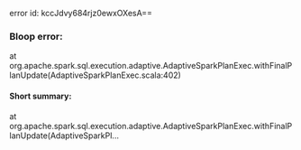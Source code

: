 error id: kccJdvy684rjz0ewxOXesA==
### Bloop error:

at org.apache.spark.sql.execution.adaptive.AdaptiveSparkPlanExec.withFinalPlanUpdate(AdaptiveSparkPlanExec.scala:402)
#### Short summary: 

at org.apache.spark.sql.execution.adaptive.AdaptiveSparkPlanExec.withFinalPlanUpdate(AdaptiveSparkPl...